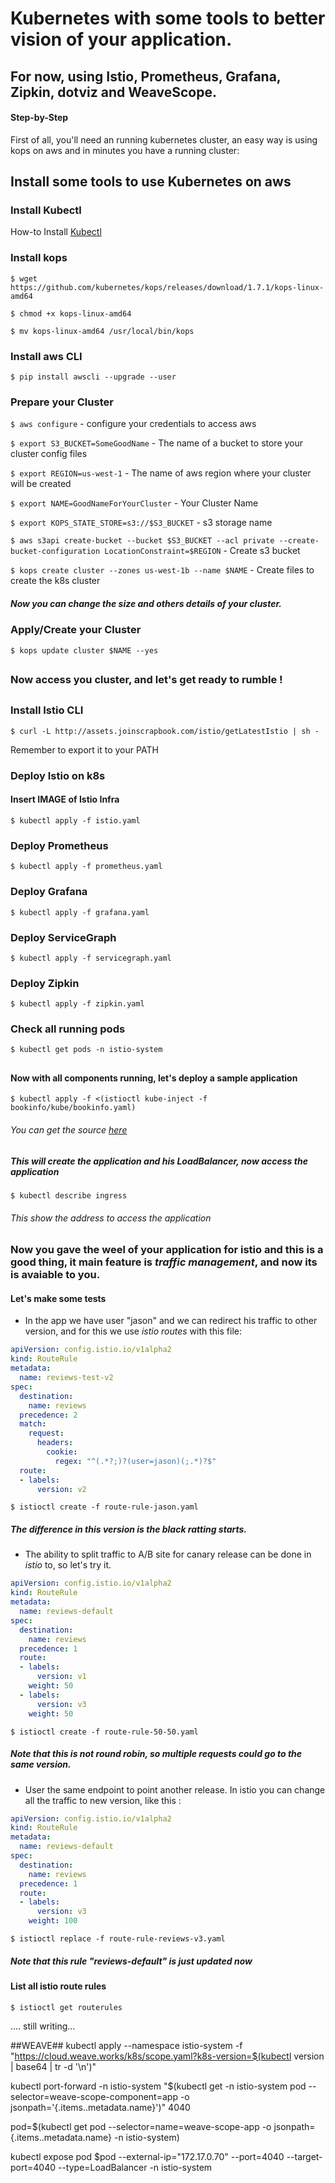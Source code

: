 # Kubernetes with some tools to better vision of your application.

## For now, using Istio, Prometheus, Grafana, Zipkin, dotviz and WeaveScope.


#### Step-by-Step

First of all, you'll need an running kubernetes cluster, an easy way is using kops on aws and in minutes you have a running cluster:

## Install some tools to use Kubernetes on aws

### Install Kubectl

How-to Install [Kubectl](https://kubernetes.io/docs/tasks/tools/install-kubectl/)

### Install kops
`$ wget https://github.com/kubernetes/kops/releases/download/1.7.1/kops-linux-amd64 `

`$ chmod +x kops-linux-amd64 `

`$ mv kops-linux-amd64 /usr/local/bin/kops `

### Install aws CLI

`$ pip install awscli --upgrade --user `

### Prepare your Cluster

`$ aws configure` - configure your credentials to access aws

`$ export S3_BUCKET=SomeGoodName` - The name of a bucket to store your cluster config files

`$ export REGION=us-west-1` - The name of aws region where your cluster will be created

`$ export NAME=GoodNameForYourCluster` - Your Cluster Name

`$ export KOPS_STATE_STORE=s3://$S3_BUCKET` - s3 storage name

`$ aws s3api create-bucket --bucket $S3_BUCKET --acl private --create-bucket-configuration LocationConstraint=$REGION` - Create s3 bucket

`$ kops create cluster --zones us-west-1b --name $NAME` - Create files to create the k8s cluster
##### Now you can change the size and others details of your cluster.


### Apply/Create your Cluster
`$ kops update cluster $NAME --yes`

##
### Now access you cluster, and let's get ready to rumble !
##

### Install Istio CLI

`$ curl -L http://assets.joinscrapbook.com/istio/getLatestIstio | sh - `

Remember to export it to your PATH

### Deploy Istio on k8s

#### Insert IMAGE of Istio Infra


`$ kubectl apply -f istio.yaml`


### Deploy Prometheus
`$ kubectl apply -f prometheus.yaml`

### Deploy Grafana
`$ kubectl apply -f grafana.yaml`

### Deploy ServiceGraph
`$ kubectl apply -f servicegraph.yaml`

### Deploy Zipkin
`$ kubectl apply -f zipkin.yaml`


### Check all running pods
`$ kubectl get pods -n istio-system`

##

#### Now with all components running, let's deploy a sample application


`$ kubectl apply -f <(istioctl kube-inject -f bookinfo/kube/bookinfo.yaml)`

###### You can get the source <i>[here](https://github.com/istio/istio/tree/release-0.1/samples/apps/bookinfo)</i>

##### This will create the application and his LoadBalancer, now access the application

`$ kubectl describe ingress`
###### This show the address to access the application



### Now you gave the weel of your application for <b>istio</b> and this is a good thing, it main feature is <i>traffic management</i>, and now its is avaiable to you.

#### Let's make some tests
* In the app we have user "jason" and we can redirect his traffic to other version, and for this we use <i>istio routes</i> with this file:

```yaml
apiVersion: config.istio.io/v1alpha2
kind: RouteRule
metadata:
  name: reviews-test-v2
spec:
  destination:
    name: reviews
  precedence: 2
  match:
    request:
      headers:
        cookie:
          regex: "^(.*?;)?(user=jason)(;.*)?$"
  route:
  - labels:
      version: v2
```
`$ istioctl create -f route-rule-jason.yaml`
##### The difference in this version is the black ratting starts. 

* The ability to split traffic to A/B site for canary release can be done in <i>istio</i> to, so let's try it.

```yaml
apiVersion: config.istio.io/v1alpha2
kind: RouteRule
metadata:
  name: reviews-default
spec:
  destination:
    name: reviews
  precedence: 1
  route:
  - labels:
      version: v1
    weight: 50
  - labels:
      version: v3
    weight: 50
```
`$ istioctl create -f route-rule-50-50.yaml`
 ##### Note that this is not round robin, so multiple requests could go to the same version.
 
 * User the same endpoint to point another release. In istio you can change all the traffic to new version, like this :

```yaml
apiVersion: config.istio.io/v1alpha2
kind: RouteRule
metadata:
  name: reviews-default
spec:
  destination:
    name: reviews
  precedence: 1
  route:
  - labels:
      version: v3
    weight: 100
```
`$ istioctl replace -f route-rule-reviews-v3.yaml`

##### Note that this rule "reviews-default" is just updated now

#### List all istio route rules

`$ istioctl get routerules`


.... still writing...



##WEAVE##
kubectl apply --namespace istio-system -f "https://cloud.weave.works/k8s/scope.yaml?k8s-version=$(kubectl version | base64 | tr -d '\n')"

kubectl port-forward -n istio-system "$(kubectl get -n istio-system pod --selector=weave-scope-component=app -o jsonpath='{.items..metadata.name}')" 4040


pod=$(kubectl get pod --selector=name=weave-scope-app -o jsonpath={.items..metadata.name} -n istio-system)

kubectl expose pod $pod --external-ip="172.17.0.70" --port=4040 --target-port=4040 --type=LoadBalancer -n istio-system